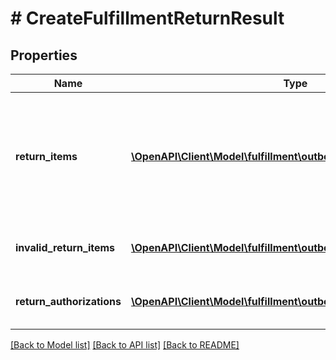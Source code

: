 # # CreateFulfillmentReturnResult

## Properties

Name | Type | Description | Notes
------------ | ------------- | ------------- | -------------
**return_items** | [**\OpenAPI\Client\Model\fulfillment\outbound\ReturnItem[]**](ReturnItem.md) | An array of items that Amazon accepted for return. Returns empty if no items were accepted for return. | [optional]
**invalid_return_items** | [**\OpenAPI\Client\Model\fulfillment\outbound\InvalidReturnItem[]**](InvalidReturnItem.md) | An array of invalid return item information. | [optional]
**return_authorizations** | [**\OpenAPI\Client\Model\fulfillment\outbound\ReturnAuthorization[]**](ReturnAuthorization.md) | An array of return authorization information. | [optional]

[[Back to Model list]](../../README.md#models) [[Back to API list]](../../README.md#endpoints) [[Back to README]](../../README.md)
